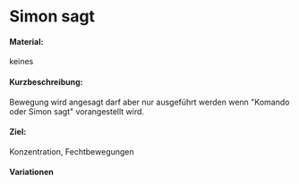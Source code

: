 # Simon sagt

#### Material:

keines

#### Kurzbeschreibung:

Bewegung wird angesagt darf aber nur ausgeführt werden wenn "Komando oder Simon sagt" vorangestellt wird. 

#### Ziel:

Konzentration, Fechtbewegungen

#### Variationen
